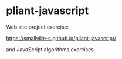 # pliant-javascript

Web site project exercise:

https://smallville-s.github.io/pliant-javascript/

and JavaScript algorithms exercises.
